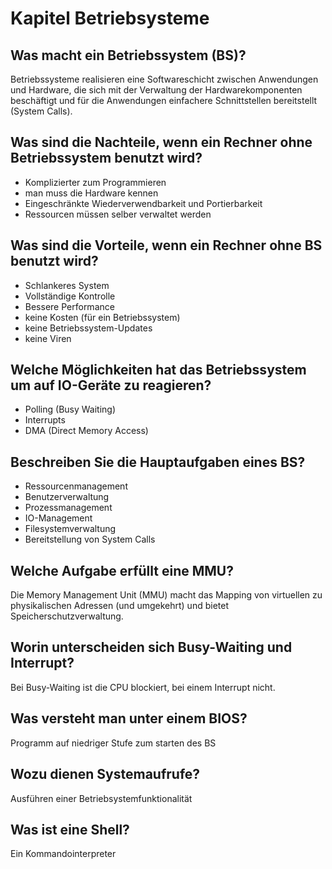 # Kapitel Betriebsysteme

## Was macht ein Betriebssystem (BS)?
Betriebssysteme realisieren eine Softwareschicht zwischen Anwendungen und Hardware, die sich mit der Verwaltung der Hardwarekomponenten beschäftigt und für die Anwendungen einfachere Schnittstellen bereitstellt (System Calls).

## Was sind die Nachteile, wenn ein Rechner ohne Betriebssystem benutzt wird?
* Komplizierter zum Programmieren
* man muss die Hardware kennen
* Eingeschränkte Wiederverwendbarkeit und  Portierbarkeit
* Ressourcen müssen selber verwaltet werden

## Was sind die Vorteile, wenn ein Rechner ohne BS benutzt wird?
* Schlankeres System
* Vollständige Kontrolle
* Bessere Performance
* keine Kosten (für ein Betriebssystem)
* keine Betriebssystem-Updates
* keine Viren

## Welche Möglichkeiten hat das Betriebssystem um auf IO-Geräte zu reagieren?
* Polling (Busy Waiting)
* Interrupts
* DMA (Direct Memory Access)

## Beschreiben Sie die Hauptaufgaben eines BS?
* Ressourcenmanagement
* Benutzerverwaltung
* Prozessmanagement
* IO-Management
* Filesystemverwaltung
* Bereitstellung von System Calls

## Welche Aufgabe erfüllt eine MMU?
Die Memory Management Unit (MMU) macht das Mapping von virtuellen zu physikalischen Adressen (und umgekehrt) und bietet Speicherschutzverwaltung.

## Worin unterscheiden sich Busy-Waiting und Interrupt?
Bei Busy-Waiting ist die CPU blockiert, bei einem Interrupt nicht.

## Was versteht man unter einem BIOS?
Programm auf niedriger Stufe zum starten des BS

## Wozu dienen Systemaufrufe?
Ausführen einer Betriebsystemfunktionalität

## Was ist eine Shell?
Ein Kommandointerpreter

